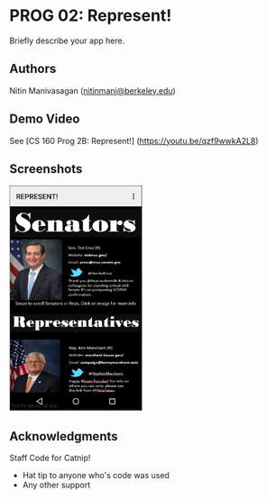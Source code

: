# PROG 02: Represent!

Briefly describe your app here.

## Authors

Nitin Manivasagan ([nitinmani@berkeley.edu](mailto:nitinmani@berkeley.edu))

## Demo Video

See [CS 160 Prog 2B: Represent!] (https://youtu.be/qzf9wwkA2L8)

## Screenshots

<img src="screenshots/represent.png" height="400" alt="Screenshot"/>

## Acknowledgments
Staff Code for Catnip!
* Hat tip to anyone who's code was used
* Any other support

